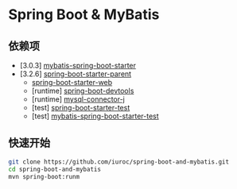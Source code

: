 # Spring Boot & MyBatis

## 依赖项

- [3.0.3] [mybatis-spring-boot-starter](https://mvnrepository.com/artifact/org.mybatis.spring.boot/mybatis-spring-boot-starter)
- [3.2.6] [spring-boot-starter-parent](https://mvnrepository.com/artifact/org.springframework.boot/spring-boot-starter-parent)
    - [spring-boot-starter-web](https://mvnrepository.com/artifact/org.springframework.boot/spring-boot-starter-web)
    - [runtime] [spring-boot-devtools](https://mvnrepository.com/artifact/org.springframework.boot/spring-boot-devtools)
    - [runtime] [mysql-connector-j](https://mvnrepository.com/artifact/com.mysql/mysql-connector-j)
    - [test] [spring-boot-starter-test](https://mvnrepository.com/artifact/org.springframework.boot/spring-boot-starter-test)
    - [test] [mybatis-spring-boot-starter-test](https://mvnrepository.com/artifact/org.mybatis.spring.boot/mybatis-spring-boot-starter-test)

## 快速开始

```bash
git clone https://github.com/iuroc/spring-boot-and-mybatis.git
cd spring-boot-and-mybatis
mvn spring-boot:runm
```